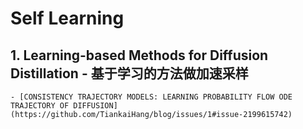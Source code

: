 # Self Learning

## 1. Learning-based Methods for Diffusion Distillation - 基于学习的方法做加速采样

	- [CONSISTENCY TRAJECTORY MODELS: LEARNING PROBABILITY FLOW ODE TRAJECTORY OF DIFFUSION](https://github.com/TiankaiHang/blog/issues/1#issue-2199615742)
